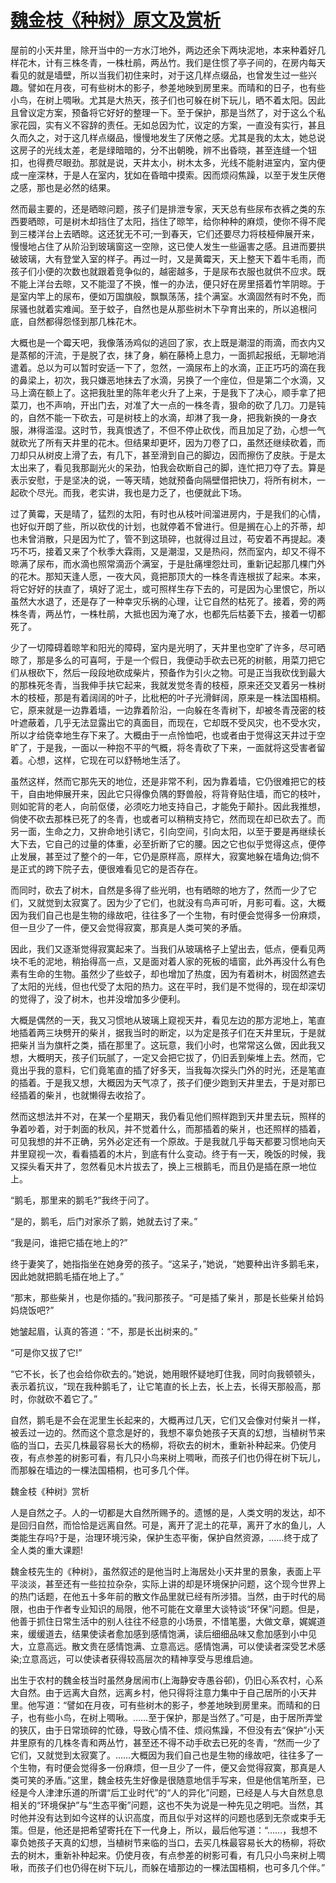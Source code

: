 # [魏金枝《种树》原文及赏析](https://www.vrrw.net/wx/9037.html)

屋前的小天井里，除开当中的一方水汀地外，两边还余下两块泥地，本来种着好几样花木，计有三株冬青，一株杜鹃，两丛竹。我们是住惯了亭子间的，在房内每天看见的就是墙壁，所以当我们初住来时，对于这几样点缀品，也曾发生过一些兴趣。譬如在月夜，可有些树木的影子，参差地映到房里来。而晴和的日子，也有些小鸟，在树上啁啾。尤其是大热天，孩子们也可躲在树下玩儿，晒不着太阳。因此且曾议定方案，预备将它好好的整理一下。至于保护，那是当然了，对于这么个私家花园，实有义不容辞的责任。无如总因为忙，议定的方案，一直没有实行，甚且久而久之，对于这几样点缀品，慢慢地发生了厌倦之感。尤其是我的太太，她总说这房子的光线太差，老是绿暗暗的，分不出朝晚，辨不出昏晓，甚至连缝一个钮扣，也得费尽眼劲。那就是说，天井太小，树木太多，光线不能射进室内，室内便成一座深林，于是人在室内，犹如在昏暗中摸索。因而烦闷焦躁，以至于发生厌倦之感，那也是必然的结果。

然而最主要的，还是晒晾问题，孩子们是排泄专家，天天总有些尿布衣裤之类的东西要晒晾，可是树木却挡住了太阳，挡住了晾竿，给你种种的麻烦，使你不得不爬到三楼洋台上去晒晾。这还犹无不可;一到春天，它们还要尽力将枝桠伸展开来，慢慢地占住了从阶沿到玻璃窗这一空隙，这已使人发生一些逼害之感。且进而要拱破玻璃，大有登堂入室的样子。再过一时，又是黄霉天，天上整天下着牛毛雨，而孩子们小便的次数也就跟着竞争似的，越密越多，于是尿布衣服也就供不应求。既不能上洋台去晾，又不能湿了不换，惟一的办法，便只好在房里搭着竹竿阴晾。于是室内竿上的尿布，便如万国旗般，飘飘荡荡，挂个满室。水滴固然有时不免，而尿骚也就着实难闻。至于蚊子，自然也是从那些树木下孕育出来的，所以追根问底，自然都得怨怪到那几株花木。



大概也是一个霉天吧，我像落汤鸡似的逃回了家，衣上既是潮湿的雨滴，而衣内又是蒸郁的汗流，于是脱了衣，抹了身，躺在藤椅上息力，一面抓起报纸，无聊地消遣着。总以为可以暂时安适一下了，忽然，一滴尿布上的水滴，正正巧巧的滴在我的鼻梁上，初次，我只嫌恶地抹去了水滴，另换了一个座位，但是第二个水滴，又马上滴在额上了。这把我肚里的陈年老火升了上来，于是我下了决心，顺手拿了把菜刀，也不声响，开出门去，对准了大一点的一株冬青，狠命的砍了几刀。刀是钝的，自然不能一下砍去，可是树枝上的水滴，却淋了我一身，把我新换的一身衣服，淋得滥湿。这时节，我真恨透了，不但不停止砍伐，而且加足了劲，心想一气就砍光了所有天井里的花木。但结果却更坏，因为刀卷了口，虽然还继续砍着，而刀却只从树皮上滑了去，有几下，甚至滑到自己的脚边，因而擦伤了皮肤。于是太太出来了，看见我那副光火的呆劲，怕我会砍断自己的脚，连忙把刀夺了去。算是表示安慰，于是坚决的说，一等天晴，她就预备向隔壁借把快刀，将所有树木，一起砍个尽光。而我，老实讲，我也是力乏了，也便就此下场。

过了黄霉，天是晴了，猛烈的太阳，有时也从枝叶间溜进房内，于是我们的心情，也好似开朗了些，所以砍伐的计划，也就停着不曾进行。但是搁在心上的芥蒂，却也未曾消散，只是因为忙了，管不到这琐碎，也就得过且过，苟安着不再提起。凑巧不巧，接着又来了个秋季大霖雨，又是潮湿，又是热闷，然而室内，却又不得不晾满了尿布，而水滴也照常滴沥个满室，于是肚痛埋怨灶司，重新记起那几棵门外的花木。那知天逢人愿，一夜大风，竟把那顶大的一株冬青连根拔了起来。本来，将它好好的扶直了，填好了泥土，或可照样生存下去的，可是因为心里恨它，所以虽然大水退了，还是存了一种幸灾乐祸的心理，让它自然的枯死了。接着，旁的两株冬青，两丛竹，一株杜鹃，大抵也因为淹了水，也都先后枯萎下去，接着一切都死了。

少了一切障碍着晾竿和阳光的障碍，室内是光明了，天井里也空旷了许多，尽可晒晾了，那是多么的可喜呵，于是一个假日，我便动手砍去已死的树骸，用菜刀把它们从根砍下，然后一段段地砍成柴片，预备作为引火之物。可是正当我砍伐到最大的那株死冬青，当我伸手扶它起来，我就发觉冬青的枝桠，原来还交叉着另一株树木的枝桠，那是有着阔阔的叶子，比枇杷的叶子光滑鲜阔，原来是一株法国梧桐。它，原来就是一边靠着墙，一边靠着阶沿，一向躲在冬青树下，却被冬青茂密的枝叶遮蔽着，几乎无法显露出它的真面目，而现在，它却既不受风灾，也不受水灾，所以才给侥幸地生存下来了。大概由于一点怜恤吧，也或者由于觉得这天井过于空旷了，于是我，一面以一种抱不平的气概，将冬青砍了下来，一面就将这受害者留着。心想，这样，它现在可以舒畅地生活了。

虽然这样，然而它那先天的地位，还是非常不利，因为靠着墙，它仍很难把它的枝干，自由地伸展开来，因此它只得像负隅的野兽般，将背脊贴住墙，而它的枝叶，则如驼背的老人，向前伛偻，必须吃力地支持自己，才能免于颠扑。因此我推想，倘使不砍去那株已死了的冬青，也或者可以稍稍支持它，然而现在却已砍去了。而另一面，生命之力，又拚命地引诱它，引向空间，引向太阳，以至于要是再继续长大下去，它自己的过量的体重，必至折断了它的腰。因之它也似乎觉得这点，便停止发展，甚至过了整个的一年，它仍是原样高，原样大，寂寞地躲在墙角边;倘不是正式的跨下院子去，便很难看见它的是否存在。

而同时，砍去了树木，自然是多得了些光明，也有晒晾的地方了，然而一少了它们，又就觉到太寂寞了。因为少了它们，也就没有鸟声可听，月影可看。这，大概因为我们自己也是生物的缘故吧，往往多了一个生物，有时便会觉得多一份麻烦，但一旦少了一件，便又会觉得寂寞，那真是人类可笑的矛盾。

因此，我们又逐渐觉得寂寞起来了。当我们从玻璃格子上望出去，低点，便看见两块不毛的泥地，稍抬得高一点，又是面对着人家的死板的墙窗，此外再没什么有色素有生命的生物。虽然少了些蚊子，却也增加了热度，因为有着树木，树固然遮去了太阳的光线，但也代受了太阳的热力。这在平时，我们是不觉得的，现在却深切的觉得了，没了树木，也并没增加多少便利。

大概是偶然的一天，我又习惯地从玻璃上窥视天井，看见左边的那方泥地上，笔直地插着两三块劈开的柴爿，据我当时的断定，以为定是孩子们在天井里玩，于是就把柴爿当为旗杆之类，插在那里了。这玩意，我们小时，也常常这么做，因此我又想，大概明天，孩子们玩腻了，一定又会把它拔了，仍旧丢到柴堆上去。然而，它竟出乎我的意料，它们竟笔直的插了好多天，当我每次探头门外的时光，还是笔直的插着。于是我又想，大概因为天气凉了，孩子们便少跑到天井里去，于是对那已经插着的柴爿，也就懒得去收拾了。

然而这想法并不对，在某一个星期天，我仍看见他们照样跑到天井里去玩，照样的争着吵着，对于刺面的秋风，并不觉着什么，而那插着的柴爿，也还照样的插着，可见我想的并不正确，另外必定还有一个原故。于是我就几乎每天都要习惯地向天井里窥视一次，看看插着的木片，到底有什么变动。终于有一天，晚饭的时候，我又探头看天井了，忽然看见木片拔去了，换上三根鹅毛，而且仍是插在原一地位上。

“鹅毛，那里来的鹅毛?”我终于问了。

“是的，鹅毛，后门对家杀了鹅，她就去讨了来。”

“我是问，谁把它插在地上的?”

终于妻笑了，她指指坐在她身旁的孩子。“这呆子，”她说，“她要种出许多鹅毛来，因此她就把鹅毛插在地上了。”

“那末，那些柴爿，也是你插的。”我问那孩子。“可是插了柴爿，那是长些柴爿给妈妈烧饭吧?”

她皱起眉，认真的答道：“不，那是长出树来的。”

“可是你又拔了它!”

“它不长，长了也会给你砍去的。”她说，她用眼怀疑地盯住我，同时向我顿顿头，表示着抗议，“现在我种鹅毛了，让它笔直的长上去，长上去，长得天那般高，那时，你就砍不着它了。”

自然，鹅毛是不会在泥里生长起来的，大概再过几天，它们又会像对付柴爿一样，被丢过一边的。然而这个意念是好的，我想不辜负她孩子天真的幻想，当植树节来临的当口，去买几株最容易长大的杨柳，将砍去的树木，重新补种起来。仍使月夜，有点参差的树影可看，有几只小鸟来树上啁啾，而孩子们也仍得在树下玩儿，而那躲在墙边的一棵法国梧桐，也可多几个伴。

魏金枝《种树》赏析

人是自然之子。人的一切都是大自然所赐予的。遗憾的是，人类文明的发达，却不是回归自然，而恰恰是远离自然。可是，离开了泥土的花草，离开了水的鱼儿，人类能生存吗?于是，治理环境污染，保护生态平衡，保护自然资源，……终于成了全人类的重大课题!

魏金枝先生的《种树》，虽然叙述的是他当时上海居处小天井里的景象，表面上平平淡淡，甚至还有一些拉拉杂杂，实际上讲的却是环境保护问题，这个现今世界上的热门话题，在他五十多年前的散文作品里就已经有所涉猎。当然，由于时代的局限，也由于作者专业知识的局限，他不可能在文章里大谈特谈“环保”问题。但是，他善于抓住日常生活中的别人往往不经意的小场景，不惜笔墨，大做文章，娓娓道来，缓缓道去，结果使读者愈加感到感情饱满，读后细细品味又愈加感到小中见大，立意高远。散文贵在感情饱满、立意高远。感情饱满，可以使读者深受艺术感染;立意高远，可以使读者获得较高层次的精神享受与思维启迪。

出生于农村的魏金枝当时虽然身居闹市(上海静安寺愚谷邨)，仍旧心系农村，心系大自然。由于远离大自然，远离乡村，他只得将注意力集中于自己居所的小天井里。他写道：“譬如在月夜，可有些树木的影子，参差地映到房里来。而晴和的日子，也有些小鸟，在树上啁啾。……至于保护，那是当然了。”可是，由于居所弄堂的狭仄，由于日常琐碎的忙碌，导致心情不佳、烦闷焦躁，不但没有去“保护”小天井里原有的几株冬青和两丛竹，甚至还不得不动手砍去已死的冬青，“然而一少了它们，又就觉到太寂寞了。……大概因为我们自己也是生物的缘故吧，往往多了一个生物，有时便会觉得多一份麻烦，但一旦少了一件，便又会觉得寂寞，那真是人类可笑的矛盾。”这里，魏金枝先生好像是很随意地信手写来，但是他信笔所至，已经是今人津津乐道的所谓“后工业时代”的“人的异化”问题，已经是人与大自然息息相关的“环境保护”与“生态平衡”问题，这也不失为说是一种先见之明吧。当然，其时他并没有达到如今这样的认识高度，而且似乎对这样的问题也感到无奈或束手无策。但是，他还是把希望寄托在下一代身上，所以，最后他写道：“……，我想不辜负她孩子天真的幻想，当植树节来临的当口，去买几株最容易长大的杨柳，将砍去的树木，重新补种起来。仍使月夜，有点参差的树影可看，有几只小鸟来树上啁啾，而孩子们也仍得在树下玩儿，而躲在墙那边的一棵法国梧桐，也可多几个伴。”

